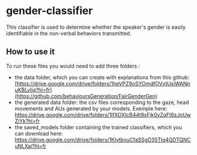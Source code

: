 # gender-classifier
This classifier is used to determine whether the speaker's gender is easily identifiable in the non-verbal behaviors transmitted. 

## How to use it
To run these files you would need to add three folders : 
* the data folder, which you can create with explanations from this github: [https://drive.google.com/drive/folders/1heVPZ9oSYOmdfOVytUsiWANnuKBLvljq?hl=fr](https://github.com/behavioursGeneration/FairGenderGen)
* the generated data folder: the csv files corresponding to the gaze, head movements and AUs generated by your models. Exemple here: https://drive.google.com/drive/folders/1IfXOXlcB44t9sFjk0yZqFI9zJoUwZiYk?hl=fr
* the saved_models folder containing the trained classifiers, which you can download here: https://drive.google.com/drive/folders/1KlytbvuCfaSSgD35Tlq4QDTQNCuNLXai?hl=fr

